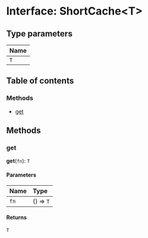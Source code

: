 # Interface: ShortCache\<T>

## Type parameters

| Name |
| :------ |
| `T` |

## Table of contents

### Methods

* [get](/auto-docs/fixed-layout-editor/interfaces/ShortCache.md#get)

## Methods

### get

**get**(`fn`): `T`

#### Parameters

| Name | Type |
| :------ | :------ |
| `fn` | () => `T` |

#### Returns

`T`
